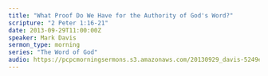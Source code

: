 ```yaml
---
title: "What Proof Do We Have for the Authority of God's Word?"
scripture: "2 Peter 1:16-21"
date: 2013-09-29T11:00:00Z
speaker: Mark Davis
sermon_type: morning
series: "The Word of God"
audio: https://pcpcmorningsermons.s3.amazonaws.com/20130929_davis-5249e6df9347f.mp3 
---
```



